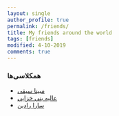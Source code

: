 ```yaml
---
layout: single
author_profile: true
permalink: /friends/
title: My friends around the world
tags: [friends]
modified: 4-10-2019
comments: true
---
```

### همکلاسی‌ها

* [مبینا سیفی
  ](http://alihosseini.github.io)
* [عالیه بنی خزایی
  ](http://alihosseini.github.io)
* [سارا رادین
  ](http://alihosseini.github.io)
